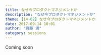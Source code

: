 ```yaml
---
title: なぜ今プロダクトマネジメントか
description: "なぜ今プロダクトマネジメントか"
theme: [14-02] なぜ今プロダクトマネジメントか
date: 2017-09-14 10:01
author: "齊藤 満"
category: sessions
---
```

Coming soon
